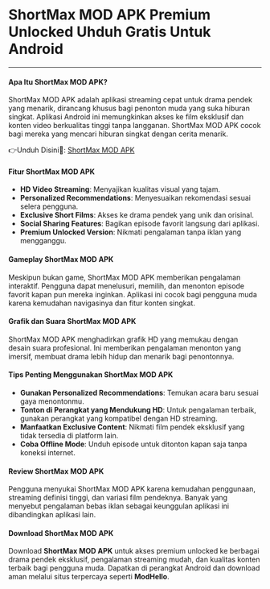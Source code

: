 # ShortMax MOD APK Premium Unlocked Uhduh Gratis Untuk Android 

---

#### **Apa Itu ShortMax MOD APK?**

ShortMax MOD APK adalah aplikasi streaming cepat untuk drama pendek yang menarik, dirancang khusus bagi penonton muda yang suka hiburan singkat. Aplikasi Android ini memungkinkan akses ke film eksklusif dan konten video berkualitas tinggi tanpa langganan. ShortMax MOD APK cocok bagi mereka yang mencari hiburan singkat dengan cerita menarik.


👉Unduh Disini🎥: [ShortMax MOD APK](https://modhello.com/shortmax/)

#### **Fitur ShortMax MOD APK**

- **HD Video Streaming**: Menyajikan kualitas visual yang tajam.
- **Personalized Recommendations**: Menyesuaikan rekomendasi sesuai selera pengguna.
- **Exclusive Short Films**: Akses ke drama pendek yang unik dan orisinal.
- **Social Sharing Features**: Bagikan episode favorit langsung dari aplikasi.
- **Premium Unlocked Version**: Nikmati pengalaman tanpa iklan yang mengganggu.

#### **Gameplay ShortMax MOD APK**

Meskipun bukan game, ShortMax MOD APK memberikan pengalaman interaktif. Pengguna dapat menelusuri, memilih, dan menonton episode favorit kapan pun mereka inginkan. Aplikasi ini cocok bagi pengguna muda karena kemudahan navigasinya dan fitur konten singkat.

#### **Grafik dan Suara ShortMax MOD APK**

ShortMax MOD APK menghadirkan grafik HD yang memukau dengan desain suara profesional. Ini memberikan pengalaman menonton yang imersif, membuat drama lebih hidup dan menarik bagi penontonnya.

#### **Tips Penting Menggunakan ShortMax MOD APK**

- **Gunakan Personalized Recommendations**: Temukan acara baru sesuai gaya menontonmu.
- **Tonton di Perangkat yang Mendukung HD**: Untuk pengalaman terbaik, gunakan perangkat yang kompatibel dengan HD streaming.
- **Manfaatkan Exclusive Content**: Nikmati film pendek eksklusif yang tidak tersedia di platform lain.
- **Coba Offline Mode**: Unduh episode untuk ditonton kapan saja tanpa koneksi internet.

#### **Review ShortMax MOD APK**

Pengguna menyukai ShortMax MOD APK karena kemudahan penggunaan, streaming definisi tinggi, dan variasi film pendeknya. Banyak yang menyebut pengalaman bebas iklan sebagai keunggulan aplikasi ini dibandingkan aplikasi lain.

#### **Download ShortMax MOD APK**

Download **ShortMax MOD APK** untuk akses premium unlocked ke berbagai drama pendek eksklusif, pengalaman streaming mudah, dan kualitas konten terbaik bagi pengguna muda. Dapatkan di perangkat Android dan download aman melalui situs terpercaya seperti **ModHello**.
